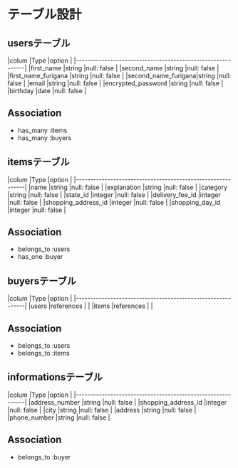 # テーブル設計

## usersテーブル
|colum               |Type            |option                |
|------------------------------------------------------------|
|first_name          |string          |null: false           |
|second_name         |string          |null: false           |
|first_name_furigana |string          |null: false           |
|second_name_furigana|string          |null: false           |
|email               |string          |null: false           |
|encrypted_password  |string          |null: false           |
|birthday            |date            |null: false           |

## Association
- has_many :items
- has_many :buyers

## itemsテーブル
|colum               |Type            |option                |
|------------------------------------------------------------|
|name                |string          |null: false           |
|explanation         |string          |null: false           |
|category            |string          |null: false           |
|state_id            |integer         |null: false           |
|delivery_fee_id     |integer         |null: false           |
|shopping_address_id |integer         |null: false           |
|shopping_day_id     |integer         |null: false           |

## Association
- belongs_to :users
- has_one :buyer

## buyersテーブル
|colum               |Type            |option                |
|------------------------------------------------------------|
|users               |references      |                      |
|items               |references      |                      |

## Association
- belongs_to :users
- belongs_to :items

## informationsテーブル
|colum               |Type            |option                |
|------------------------------------------------------------|
|address_number      |string          |null: false           |
|shopping_address_id |integer         |null: false           |
|city                |string          |null: false           |
|address             |string          |null: false           |
|phone_number        |string          |null: false           |

## Association
- belongs_to :buyer






